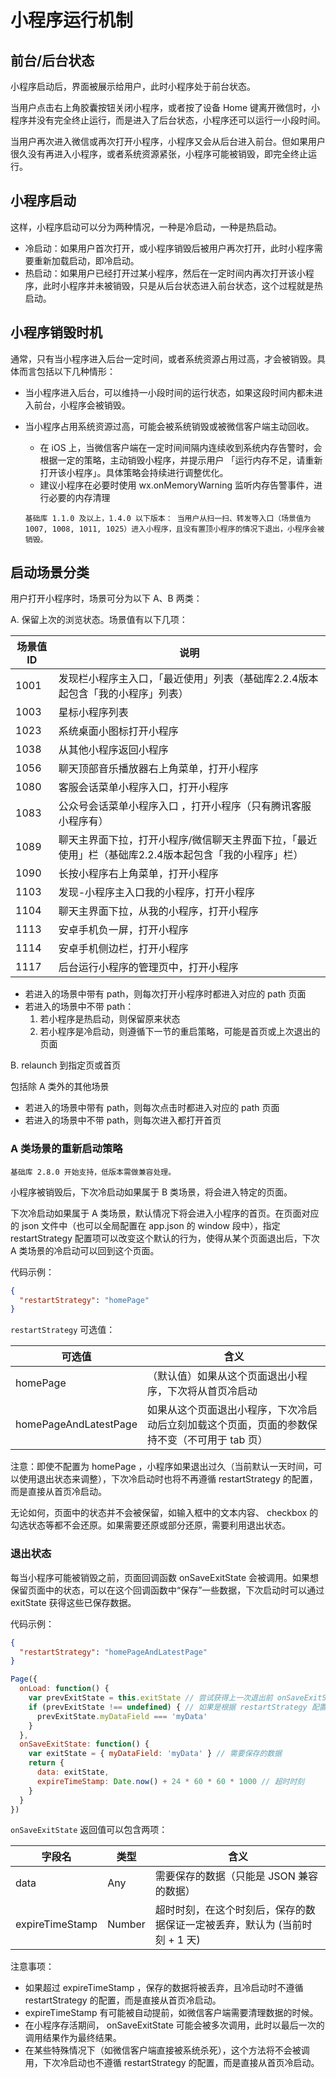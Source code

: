 # 小程序运行机制 
 
## 前台/后台状态

小程序启动后，界面被展示给用户，此时小程序处于前台状态。

当用户点击右上角胶囊按钮关闭小程序，或者按了设备 Home 键离开微信时，小程序并没有完全终止运行，而是进入了后台状态，小程序还可以运行一小段时间。

当用户再次进入微信或再次打开小程序，小程序又会从后台进入前台。但如果用户很久没有再进入小程序，或者系统资源紧张，小程序可能被销毁，即完全终止运行。

## 小程序启动

这样，小程序启动可以分为两种情况，一种是冷启动，一种是热启动。

- 冷启动：如果用户首次打开，或小程序销毁后被用户再次打开，此时小程序需要重新加载启动，即冷启动。
- 热启动：如果用户已经打开过某小程序，然后在一定时间内再次打开该小程序，此时小程序并未被销毁，只是从后台状态进入前台状态，这个过程就是热启动。

## 小程序销毁时机

通常，只有当小程序进入后台一定时间，或者系统资源占用过高，才会被销毁。具体而言包括以下几种情形：

- 当小程序进入后台，可以维持一小段时间的运行状态，如果这段时间内都未进入前台，小程序会被销毁。
- 当小程序占用系统资源过高，可能会被系统销毁或被微信客户端主动回收。
  - 在 iOS 上，当微信客户端在一定时间间隔内连续收到系统内存告警时，会根据一定的策略，主动销毁小程序，并提示用户 「运行内存不足，请重新打开该小程序」。具体策略会持续进行调整优化。
  - 建议小程序在必要时使用 wx.onMemoryWarning 监听内存告警事件，进行必要的内存清理

  ```基础库 1.1.0 及以上，1.4.0 以下版本： 当用户从扫一扫、转发等入口（场景值为1007, 1008, 1011, 1025）进入小程序，且没有置顶小程序的情况下退出，小程序会被销毁。```

## 启动场景分类

用户打开小程序时，场景可分为以下 A、B 两类：

A. 保留上次的浏览状态。场景值有以下几项：

场景值ID | 说明
------ | -------
1001 | 发现栏小程序主入口，「最近使用」列表（基础库2.2.4版本起包含「我的小程序」列表）
1003 |  星标小程序列表
1023 |  系统桌面小图标打开小程序
1038 |  从其他小程序返回小程序
1056 |  聊天顶部音乐播放器右上角菜单，打开小程序
1080 |  客服会话菜单小程序入口，打开小程序
1083 |  公众号会话菜单小程序入口 ，打开小程序（只有腾讯客服小程序有）
1089 |  聊天主界面下拉，打开小程序/微信聊天主界面下拉，「最近使用」栏（基础库2.2.4版本起包含「我的小程序」栏）
1090 |  长按小程序右上角菜单，打开小程序
1103 |  发现-小程序主入口我的小程序，打开小程序
1104 |  聊天主界面下拉，从我的小程序，打开小程序
1113 |  安卓手机负一屏，打开小程序
1114 |  安卓手机侧边栏，打开小程序
1117 |  后台运行小程序的管理页中，打开小程序

- 若进入的场景中带有 path，则每次打开小程序时都进入对应的 path 页面
- 若进入的场景中不带 path：
  1. 若小程序是热启动，则保留原来状态
  2. 若小程序是冷启动，则遵循下一节的重启策略，可能是首页或上次退出的页面

B. relaunch 到指定页或首页

包括除 A 类外的其他场景

- 若进入的场景中带有 path，则每次点击时都进入对应的 path 页面
- 若进入的场景中不带 path，则每次进入都打开首页

### A 类场景的重新启动策略

```基础库 2.8.0 开始支持，低版本需做兼容处理。```

小程序被销毁后，下次冷启动如果属于 B 类场景，将会进入特定的页面。

下次冷启动如果属于 A 类场景，默认情况下将会进入小程序的首页。在页面对应的 json 文件中（也可以全局配置在 app.json 的 window 段中），指定 restartStrategy 配置项可以改变这个默认的行为，使得从某个页面退出后，下次 A 类场景的冷启动可以回到这个页面。

代码示例：

```JSON
{
  "restartStrategy": "homePage"
}
```

`restartStrategy` 可选值：

可选值 | 含义
----- | -----
homePage | （默认值）如果从这个页面退出小程序，下次将从首页冷启动
homePageAndLatestPage | 如果从这个页面退出小程序，下次冷启动后立刻加载这个页面，页面的参数保持不变（不可用于 tab 页）

注意：即使不配置为 homePage ，小程序如果退出过久（当前默认一天时间，可以使用退出状态来调整），下次冷启动时也将不再遵循 restartStrategy 的配置，而是直接从首页冷启动。

无论如何，页面中的状态并不会被保留，如输入框中的文本内容、 checkbox 的勾选状态等都不会还原。如果需要还原或部分还原，需要利用退出状态。

### 退出状态

每当小程序可能被销毁之前，页面回调函数 onSaveExitState 会被调用。如果想保留页面中的状态，可以在这个回调函数中“保存”一些数据，下次启动时可以通过 exitState 获得这些已保存数据。

代码示例：

```json
{
  "restartStrategy": "homePageAndLatestPage"
}
```

```js
Page({
  onLoad: function() {
    var prevExitState = this.exitState // 尝试获得上一次退出前 onSaveExitState 保存的数据
    if (prevExitState !== undefined) { // 如果是根据 restartStrategy 配置进行的冷启动，就可以获取到
      prevExitState.myDataField === 'myData' 
    }
  },
  onSaveExitState: function() {
    var exitState = { myDataField: 'myData' } // 需要保存的数据
    return {
      data: exitState,
      expireTimeStamp: Date.now() + 24 * 60 * 60 * 1000 // 超时时刻
    }
  }
})
```

`onSaveExitState` 返回值可以包含两项：

字段名 | 类型 | 含义
----- | ----- | -----
data | Any | 需要保存的数据（只能是 JSON 兼容的数据）
expireTimeStamp | Number | 超时时刻，在这个时刻后，保存的数据保证一定被丢弃，默认为 (当前时刻 + 1 天)

注意事项：

- 如果超过 expireTimeStamp ，保存的数据将被丢弃，且冷启动时不遵循 restartStrategy 的配置，而是直接从首页冷启动。
- expireTimeStamp 有可能被自动提前，如微信客户端需要清理数据的时候。
- 在小程序存活期间， onSaveExitState 可能会被多次调用，此时以最后一次的调用结果作为最终结果。
- 在某些特殊情况下（如微信客户端直接被系统杀死），这个方法将不会被调用，下次冷启动也不遵循 restartStrategy 的配置，而是直接从首页冷启动。
